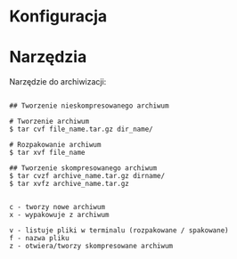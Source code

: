 # Konfiguracja










# Narzędzia

Narzędzie do archiwizacji:  

```

## Tworzenie nieskompresowanego archiwum

# Tworzenie archiwum
$ tar cvf file_name.tar.gz dir_name/

# Rozpakowanie archiwum
$ tar xvf file_name

## Tworzenie skompresowanego archiwum
$ tar cvzf archive_name.tar.gz dirname/
$ tar xvfz archive_name.tar.gz


c - tworzy nowe archiwum
x - wypakowuje z archiwum

v - listuje pliki w terminalu (rozpakowane / spakowane) 
f - nazwa pliku
z - otwiera/tworzy skompresowane archiwum

```






